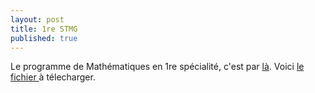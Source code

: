 ```yaml
---
layout: post
title: 1re STMG 
published: true
---
```


Le programme de Mathématiques en 1re spécialité, c'est par <a href="https://github.com/raveluz/raveluz.github.io/blob/master/programme.1G.pdf">là</a>.
Voici  <a href="https://github.com/raveluz/raveluz.github.io/blob/master/pdf/Jour1.pdf"> le fichier </a> à télecharger.




